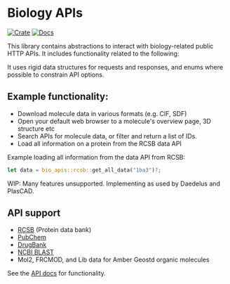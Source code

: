 # Biology APIs

[![Crate](https://img.shields.io/crates/v/bio_apis.svg)](https://crates.io/crates/bio_apis)
[![Docs](https://docs.rs/bio_apis/badge.svg)](https://docs.rs/bio_apis)


This library contains abstractions to interact with biology-related public HTTP APIs. It includes functionality related to the following:

It uses rigid data structures for requests and responses, and enums where possible to constrain API options.

## Example functionality:
  - Download molecule data in various formats (e.g. CIF, SDF)
  - Open your default web browser to a  molecule's overview page, 3D structure etc
  - Search APIs for molecule data, or filter and return a list of IDs.
  - Load all information on a protein from the RCSB data API

Example loading all information from the data API from RCSB:

```rust
let data = bio_apis::rcsb::get_all_data("1ba3")?;
```


WIP: Many features unsupported. Implementing as used by Daedelus and PlasCAD.

## API support
- [RCSB](https://data.rcsb.org/) (Protein data bank)
- [PubChem](https://pubchem.ncbi.nlm.nih.gov/docs/pug-rest)
- [DrugBank](https://docs.drugbank.com/v1/)
- [NCBI BLAST](https://blast.ncbi.nlm.nih.gov/Blast.cgi)
- Mol2, FRCMOD, and Lib data for Amber Geostd organic molecules

See the [API docs](https://docs.rs/bio_apis) for functionality.